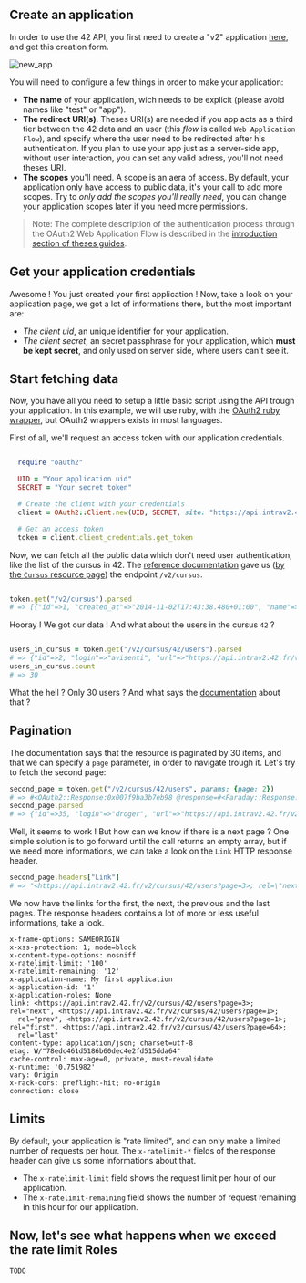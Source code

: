 
Create an application
---------------

In order to use the 42 API, you first need to create a "v2" application [here](https://profile.intrav2.42.fr/oauth/applications/new), and get this creation form.

![new_app](https://raw.githubusercontent.com/lambda2/42-API-Documentation/master/images/new_app.png?token=AC4978POSgxmEGCtDRFYW3Lx-D1zeEqFks5V9PaBwA%3D%3D)

You will need to configure a few things in order to make your application:

- **The name** of your application, wich needs to be explicit (please avoid names like "test" or "app").
- **The redirect URI(s)**. Theses URI(s) are needed if you app acts as a third tier between the 42 data and an user (this _flow_ is called `Web Application Flow`), and specify where the user need to be redirected after his authentication. If you plan to use your app just as a server-side app, without user interaction, you can set any valid adress, you'll not need theses URI.
- **The scopes** you'll need. A scope is an aera of access. By default, your application only have access to public data, it's your call to add more scopes. Try to *only add the scopes you'll really need*, you can change your application scopes later if you need more permissions. 

> Note: The complete description of the authentication process through the OAuth2 Web Application Flow is described in the [introduction section of theses guides](/apidoc/guides/introduction#web-application-flow).


Get your application credentials
-------------------------------

Awesome ! You just created your first application !
Now, take a look on your application page, we got a lot of informations there, but the most important are:

- *The client uid*, an unique identifier for your application.
- *The client secret*, an secret passphrase for your application, which **must be kept secret**, and only used on server side, where users can't see it.


Start fetching data
--------------------
Now, you have all you need to setup a little basic script using the API trough your application. In this example, we will use ruby, with the [OAuth2 ruby wrapper](https://github.com/intridea/oauth2), but OAuth2 wrappers exists in most languages.

First of all, we'll request an access token with our application credentials.

```ruby

  require "oauth2"

  UID = "Your application uid"
  SECRET = "Your secret token"

  # Create the client with your credentials
  client = OAuth2::Client.new(UID, SECRET, site: "https://api.intrav2.42.fr")

  # Get an access token
  token = client.client_credentials.get_token
```

Now, we can fetch all the public data which don't need user authentication, like the list of the cursus in 42.
The [reference documentation](https://api.intrav2.42.fr/apidoc) gave us ([by the `Cursus` resource page](https://api.intrav2.42.fr/apidoc/2.0/cursus.html)) the endpoint `/v2/cursus`.


```ruby

token.get("/v2/cursus").parsed
# => [{"id"=>1, "created_at"=>"2014-11-02T17:43:38.480+01:00", "name"=>"42", "slug"=>"42", "users_count"=>1918, "users_url"=>"https://api.intrav2.42.fr/v2/cursus/42/users", "projects_url"=>"https://api.intrav2.42.fr/v2/cursus/42/projects", "topics_url"=>"https://api.intrav2.42.fr/v2/cursus/42/topics"}, ...]
```

Hooray ! We got our data ! And what about the users in the cursus `42` ?

```ruby

users_in_cursus = token.get("/v2/cursus/42/users").parsed
# => {"id"=>2, "login"=>"avisenti", "url"=>"https://api.intrav2.42.fr/v2/users/avisenti", "end_at"=>nil}, {"id"=>3, "login"=>"spariaud", "url"=>"https://api.intrav2.42.fr/v2/users/spariaud", "end_at"=>nil}, ...
users_in_cursus.count
# => 30
```

What the hell ? Only 30 users ? And what says the [documentation](https://api.intrav2.42.fr/apidoc/2.0/cursus_users/index.html) about that ?

Pagination
----------
The documentation says that the resource is paginated by 30 items, and that we can specify a `page` parameter, in order to navigate trough it.
Let's try to fetch the second page:

```ruby
second_page = token.get("/v2/cursus/42/users", params: {page: 2})
# => #<OAuth2::Response:0x007f9ba3b7eb98 @response=#<Faraday::Response:0x007f9ba3b949c0 @on_complete_callbacks=[], @env=#<Faraday::Env @method=:get @body="[{\"id\":35,\"login\":\"droger\",\"url\":\"https://api.intrav2.42.fr/v2/users/droger\",\"end_at\":null},{\"id\":36,\"login\":\"edelbe\",\"url\":\"https://api.intrav2.42.fr/v2/users/edelbe\"...
second_page.parsed
# => {"id"=>35, "login"=>"droger", "url"=>"https://api.intrav2.42.fr/v2/users/droger", "end_at"=>nil}, {"id"=>36, "login"=>"edelbe", "url"=>"https://api.intrav2.42.fr/v2/users/edelbe", "end_at"=>nil}, ...
```

Well, it seems to work ! But how can we know if there is a next page ? One simple solution is to go forward until the call returns an empty array, but if we need more informations, we can take a look on the `Link` HTTP response header.

```ruby
second_page.headers["Link"]
# => "<https://api.intrav2.42.fr/v2/cursus/42/users?page=3>; rel=\"next\", <https://api.intrav2.42.fr/v2/cursus/42/users?page=1>; rel=\"prev\", <https://api.intrav2.42.fr/v2/cursus/42/users?page=1>; rel=\"first\", <https://api.intrav2.42.fr/v2/cursus/42/users?page=64>; rel=\"last\""
```
We now have the links for the first, the next, the previous and the last pages.
The response headers contains a lot of more or less useful informations, take a look.

```http
x-frame-options: SAMEORIGIN
x-xss-protection: 1; mode=block
x-content-type-options: nosniff
x-ratelimit-limit: '100'
x-ratelimit-remaining: '12'
x-application-name: My first application
x-application-id: '1'
x-application-roles: None
link: <https://api.intrav2.42.fr/v2/cursus/42/users?page=3>; rel="next", <https://api.intrav2.42.fr/v2/cursus/42/users?page=1>;
  rel="prev", <https://api.intrav2.42.fr/v2/cursus/42/users?page=1>; rel="first", <https://api.intrav2.42.fr/v2/cursus/42/users?page=64>;
  rel="last"
content-type: application/json; charset=utf-8
etag: W/"78edc461d5186b60dec4e2fd515dda64"
cache-control: max-age=0, private, must-revalidate
x-runtime: '0.751982'
vary: Origin
x-rack-cors: preflight-hit; no-origin
connection: close
```


Limits
---------
By default, your application is "rate limited", and can only make a limited number of requests per hour. The `x-ratelimit-*` fields of the response header can give us some informations about that.

- The `x-ratelimit-limit` field shows the request limit per hour of our application.
- The `x-ratelimit-remaining` field shows the number of request remaining in this hour for our application.

Now, let's see what happens when we exceed the rate limit
Roles
---------
`TODO`





